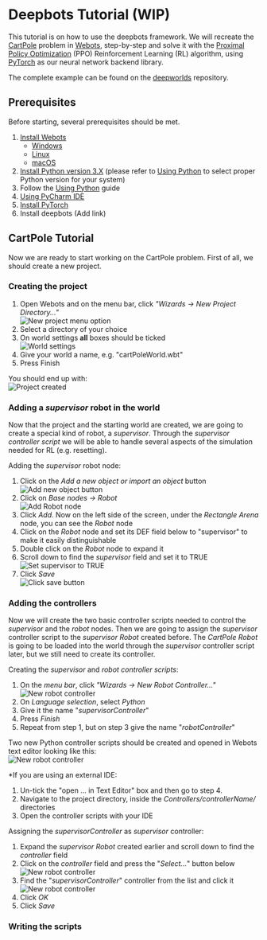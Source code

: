 # Deepbots Tutorial (WIP)

This tutorial is on how to use the deepbots framework. We will recreate the 
[CartPole](https://gym.openai.com/envs/CartPole-v0/) problem in [Webots](https://cyberbotics.com/), 
step-by-step and solve it with the [Proximal Policy Optimization](https://openai.com/blog/openai-baselines-ppo/) (PPO) 
Reinforcement Learning (RL) algorithm, using [PyTorch](https://pytorch.org/) as our neural network backend library.

The complete example can be found on the [deepworlds](https://github.com/aidudezzz/deepworlds/) repository. 


## Prerequisites

Before starting, several prerequisites should be met.

1. [Install Webots](https://cyberbotics.com/doc/guide/installing-webots)
    - [Windows](https://cyberbotics.com/doc/guide/installation-procedure#installation-on-windows)
    - [Linux](https://cyberbotics.com/doc/guide/installation-procedure#installation-on-linux)
    - [macOS](https://cyberbotics.com/doc/guide/installation-procedure#installation-on-macos)
2. [Install Python version 3.X](https://www.python.org/downloads/) (please refer to 
[Using Python](https://cyberbotics.com/doc/guide/using-python#introduction) to select proper Python version for your system) 
3. Follow the [Using Python](https://cyberbotics.com/doc/guide/using-python) guide
4. [Using PyCharm IDE](https://cyberbotics.com/doc/guide/using-your-ide#pycharm)
5. [Install PyTorch](https://pytorch.org/get-started/locally/)
6. Install deepbots  (Add link)

## CartPole Tutorial
Now we are ready to start working on the CartPole problem. First of all, we should create a new project.

### Creating the project
1. Open Webots and on the menu bar, click *"Wizards -> New Project Directory..."*\
    ![New project menu option](/images/newProjectMenuScreenshot.png)
2. Select a directory of your choice
3. On world settings **all** boxes should be ticked\
    ![World settings](/images/worldSettingsScreenshot.png)
4. Give your world a name, e.g. "cartPoleWorld.wbt"
5. Press Finish

You should end up with:\
![Project created](/images/projectCreatedScreenshot.png)

### Adding a *supervisor* robot in the world
<!---1. Right-click on [this link](/CartPoleRobot.wbo) and click *Save link as...* to download the CartPole robot 
definition 
2. Save the .wbo file inside the project directory--> 

Now that the project and the starting world are created, we are going to create a special kind of robot, 
a *supervisor*. Through the *supervisor controller script* we will be able to handle several aspects of the 
simulation needed for RL (e.g. resetting).
 
Adding the *supervisor* robot node:
1. Click on the *Add a new object or import an object* button\
![Add new object button](/images/addNewObjectButtonScreenshot.png)
2. Click on *Base nodes -> Robot*\
![Add Robot node](/images/addRobotNodeScreenshot.png)
3. Click *Add*. Now on the left side of the screen, under the *Rectangle Arena* node, you can see the *Robot* node
4. Click on the *Robot* node and set its DEF  field below to "supervisor" to make it easily distinguishable
4. Double click on the *Robot* node to expand it
5. Scroll down to find the *supervisor* field and set it to TRUE\
![Set supervisor to TRUE](/images/setSupervisorTrueScreenshot.png)
6. Click *Save*\
![Click save button](/images/clickSaveButtonScreenshot.png)

### Adding the controllers
Now we will create the two basic controller scripts needed to control the *supervisor* and the *robot* nodes.
Then we are going to assign the *supervisor* controller script to the *supervisor Robot* created before.
The *CartPole Robot* is going to be loaded into the world through the *supervisor* controller script later, but
we still need to create its controller.

Creating the *supervisor* and *robot controller scripts*:
1. On the *menu bar*, click *"Wizards -> New Robot Controller..."*\
![New robot controller](/images/newControllerMenuScreenshot.png)
2. On *Language selection*, select *Python*
3. Give it the name "*supervisorController*" 
4. Press *Finish* 
5. Repeat from step 1, but on step 3 give the name "*robotController*"

Two new Python controller scripts should be created and opened in Webots text editor looking like this:\
![New robot controller](/images/newControllerMenuScreenshot.png)
    
*If you are using an external IDE:    
1. Un-tick the "open ... in Text Editor" box and then go to step 4.
2. Navigate to the project directory, inside the *Controllers/controllerName/* directories
3. Open the controller scripts with your IDE

Assigning the *supervisorController* as *supervisor* controller:
1. Expand the *supervisor Robot* created earlier and scroll down to find the *controller* field
2. Click on the *controller* field and press the "*Select...*" button below\
![New robot controller](/images/assignSupervisorController1Screenshot.png)
3. Find the "*supervisorController*" controller from the list and click it\
![New robot controller](/images/assignSupervisorController2Screenshot.png)
4. Click *OK*
5. Click *Save*

   
### Writing the scripts